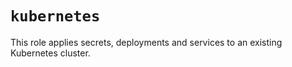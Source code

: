 # `kubernetes`

This role applies secrets, deployments and services to an existing Kubernetes cluster.